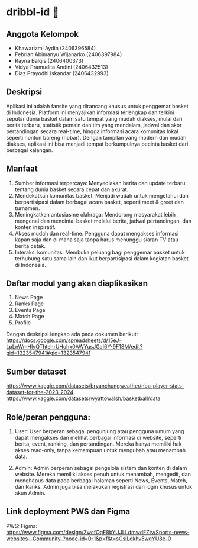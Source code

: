 # dribbl-id 🏀

## Anggota Kelompok

- Khawarizmi Aydin (2406396584)
- Febrian Abimanyu Wijanarko (2406397984)
- Rayna Balqis (2406400373)
- Vidya Pramudita Andini (2406432513)
- Diaz Prayodhi Iskandar (2406432993)

## Deskripsi

Aplikasi ini adalah fansite yang dirancang khusus untuk penggemar basket di Indonesia. Platform ini menyajikan informasi terlengkap dan terkini seputar dunia basket dalam satu tempat yang mudah diakses, mulai dari berita terbaru, statistik pemain dan tim yang mendalam, jadwal dan skor pertandingan secara real-time, hingga informasi acara komunitas lokal seperti nonton bareng (nobar). Dengan tampilan yang modern dan mudah diakses, aplikasi ini bisa menjadi tempat berkumpulnya pecinta basket dari berbagai kalangan.

## Manfaat

1. Sumber informasi terpercaya: Menyediakan berita dan update terbaru tentang dunia basket secara cepat dan akurat.
2. Mendekatkan komunitas basket: Menjadi wadah untuk mengetahui dan berpartisipasi dalam berbagai acara basket, seperti meet & greet dan turnamen.
3. Meningkatkan antusiasme olahraga: Mendorong masyarakat lebih mengenal dan mencintai basket melalui berita, jadwal pertandingan, dan konten inspiratif.
4. Akses mudah dan real-time: Pengguna dapat mengakses informasi kapan saja dan di mana saja tanpa harus menunggu siaran TV atau berita cetak.
5. Interaksi komunitas: Membuka peluang bagi penggemar basket untuk terhubung satu sama lain dan ikut berpartisipasi dalam kegiatan basket di Indonesia.

## Daftar modul yang akan diaplikasikan
1. News Page
2. Ranks Page
3. Events Page
4. Match Page
5. Profile

Dengan deskripsi lengkap ada pada dokumen berikut:
https://docs.google.com/spreadsheets/d/15eJ-LpLnWmHIyQThtehrUHohx0AWYusJGaI6Y-9F1SM/edit?gid=1323547941#gid=1323547941

## Sumber dataset
https://www.kaggle.com/datasets/bryanchungweather/nba-player-stats-dataset-for-the-2023-2024
https://www.kaggle.com/datasets/wyattowalsh/basketball/data

## Role/peran pengguna:
1. User:
User berperan sebagai pengunjung atau pengguna umum yang dapat mengakses dan melihat berbagai informasi di website, seperti berita, event, ranking, dan pertandingan. Mereka hanya memiliki hak akses read-only, tanpa kemampuan untuk mengubah atau menambah data.

2. Admin:
Admin berperan sebagai pengelola sistem dan konten di dalam website. Mereka memiliki akses penuh untuk menambah, mengedit, dan menghapus data pada berbagai halaman seperti News, Events, Match, dan Ranks. Admin juga bisa melakukan registrasi dan login khusus untuk akun Admin.

## Link deployment PWS dan Figma
PWS:
Figma: https://www.figma.com/design/ZwcfOqF8bYUJLLdmwdFZtv/Sports-news-websites--Community-?node-id=0-1&p=f&t=sGsiLdkhv5wqYU8e-0
